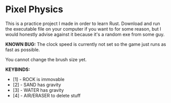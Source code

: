 # Pixel Physics
This is a practice project I made in order to learn Rust.
Download and run the executable file on your computer if you want to for some reason,
but I would honestly advise against it because it's a random exe from some guy.

**KNOWN BUG:** The clock speed is currently not set so the game just runs as fast as possible.

You cannot change the brush size yet.

**KEYBINDS:**
* [1] - ROCK is immovable
* [2] - SAND has gravity
* [3] - WATER has gravity
* [4] - AIR/ERASER to delete stuff
